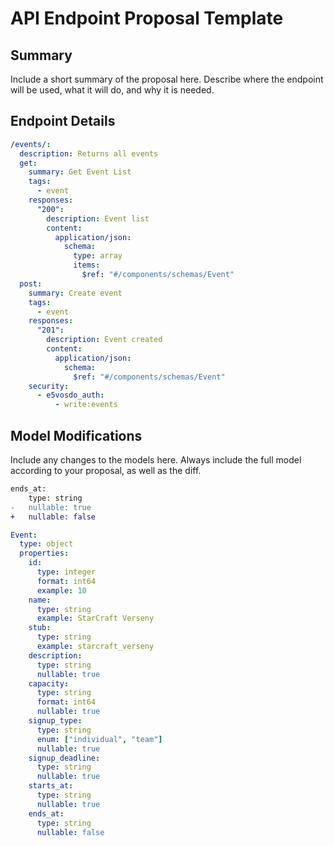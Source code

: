 # API Endpoint Proposal Template

## Summary

Include a short summary of the proposal here. Describe where the endpoint will be used, what it will do, and why it is needed.

## Endpoint Details

```yaml
/events/:
  description: Returns all events
  get:
    summary: Get Event List
    tags:
      - event
    responses:
      "200":
        description: Event list
        content:
          application/json:
            schema:
              type: array
              items:
                $ref: "#/components/schemas/Event"
  post:
    summary: Create event
    tags:
      - event
    responses:
      "201":
        description: Event created
        content:
          application/json:
            schema:
              $ref: "#/components/schemas/Event"
    security:
      - e5vosdo_auth:
          - write:events
```

## Model Modifications

Include any changes to the models here. Always include the full model according to your proposal, as well as the diff.

```diff
ends_at:
    type: string
-   nullable: true
+   nullable: false
```

```yaml
Event:
  type: object
  properties:
    id:
      type: integer
      format: int64
      example: 10
    name:
      type: string
      example: StarCraft Verseny
    stub:
      type: string
      example: starcraft_verseny
    description:
      type: string
      nullable: true
    capacity:
      type: string
      format: int64
      nullable: true
    signup_type:
      type: string
      enum: ["individual", "team"]
      nullable: true
    signup_deadline:
      type: string
      nullable: true
    starts_at:
      type: string
      nullable: true
    ends_at:
      type: string
      nullable: false
```
